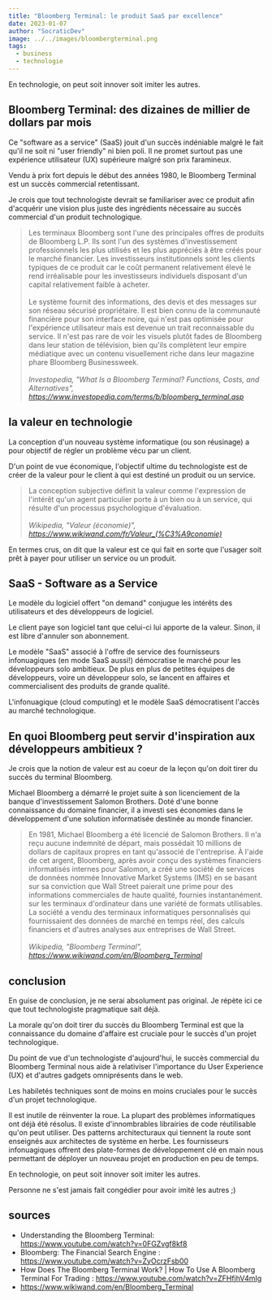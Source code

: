 ```yaml
---
title: "Bloomberg Terminal: le produit SaaS par excellence"
date: 2023-01-07
author: "SocraticDev"
image: ../../images/bloombergterminal.png
tags:
  - business
  - technologie
---
```


En technologie, on peut soit innover soit imiter les autres.

## Bloomberg Terminal: des dizaines de millier de dollars par mois

Ce "software as a service" (SaaS) jouit d'un succès indéniable malgré le fait
qu'il ne soit ni "user friendly" ni bien poli. Il ne promet surtout pas une
expérience utilisateur (UX) supérieure malgré son prix faramineux.

Vendu à prix fort depuis le début des années 1980, le Bloomberg Terminal  est un
succès commercial retentissant.

Je crois que tout technologiste devrait se familiariser avec ce produit afin
d'acquérir une vision plus juste des ingrédients nécessaire au succès
commercial d'un produit technologique.

> Les terminaux Bloomberg sont l'une des principales offres de produits de
> Bloomberg L.P. Ils sont l'un des systèmes d'investissement professionnels les
> plus utilisés et les plus appréciés à être créés pour le marché financier.
> Les investisseurs institutionnels sont les clients typiques de ce produit car
> le coût permanent relativement élevé le rend irréalisable pour les
> investisseurs individuels disposant d'un capital relativement faible à
> acheter.
> <br><br>
> Le système fournit des informations, des devis et des messages sur son réseau
> sécurisé propriétaire. Il est bien connu de la communauté financière pour son
> interface noire, qui n'est pas optimisée pour l'expérience utilisateur mais
> est devenue un trait reconnaissable du service. Il n'est pas rare de voir les
> visuels plutôt fades de Bloomberg dans leur station de télévision, bien
> qu'ils complètent leur empire médiatique avec un contenu visuellement riche
> dans leur magazine phare Bloomberg Businessweek. <br><br>
> <cite>Investopedia, "What Is a Bloomberg Terminal? Functions, Costs, and Alternatives", https://www.investopedia.com/terms/b/bloomberg_terminal.asp</cite>

## la valeur en technologie

La conception d'un nouveau système informatique (ou son réusinage) a pour
objectif de régler un problème vécu par un client.

D'un point de vue économique, l'objectif ultime du technologiste est de créer
de la valeur pour le client à qui est destiné un produit ou un service.

> La conception subjective définit la valeur comme l'expression de l'intérêt
> qu'un agent particulier porte à un bien ou à un service, qui résulte d'un
> processus psychologique d'évaluation. 
> <br><br><cite>Wikipedia, "Valeur (économie)", https://www.wikiwand.com/fr/Valeur_(%C3%A9conomie)</cite>

En termes crus, on dit que la valeur est ce qui fait en sorte que l'usager soit
prêt à payer pour utiliser un service ou un produit.

## SaaS - Software as a Service

Le modèle du logiciel offert "on demand" conjugue les intérêts des utilisateurs
et des développeurs de logiciel.

Le client paye son logiciel tant que celui-ci lui apporte de la valeur. Sinon,
il est libre d'annuler son abonnement.

Le modèle "SaaS" associé à l'offre de service des fournisseurs infonuagiques
(en mode SaaS aussi!) démocratise le marché pour les développeurs solo
ambitieux. De plus en plus de petites équipes de développeurs, voire un
développeur solo, se lancent en affaires et commercialisent des produits de
grande qualité.

L'infonuagique (cloud computing) et le modèle SaaS démocratisent l'accès au
marché technologique.

## En quoi Bloomberg peut servir d'inspiration aux développeurs ambitieux ?

Je crois que la notion de valeur est au coeur de la leçon qu'on doit tirer du
succès du terminal Bloomberg.

Michael Bloomberg a démarré le projet suite à son licenciement de la banque
d'investissement Salomon Brothers. Doté d'une bonne connaissance du domaine
financier, il a investi ses économies dans le développement d'une solution
informatisée destinée au monde financier.

> En 1981, Michael Bloomberg a été licencié de Salomon Brothers. Il n'a reçu
> aucune indemnité de départ, mais possédait 10 millions de dollars de capitaux
> propres en tant qu'associé de l'entreprise. À l'aide de cet argent,
> Bloomberg, après avoir conçu des systèmes financiers informatisés internes
> pour Salomon, a créé une société de services de données nommée Innovative
> Market Systems (IMS) en se basant sur sa conviction que Wall Street paierait
> une prime pour des informations commerciales de haute qualité, fournies
> instantanément. sur les terminaux d'ordinateur dans une variété de formats
> utilisables. La société a vendu des terminaux informatiques personnalisés
> qui fournissaient des données de marché en temps réel, des calculs financiers
> et d'autres analyses aux entreprises de Wall Street.
> <br><br>
> <cite>Wikipedia, "Bloomberg Terminal", https://www.wikiwand.com/en/Bloomberg_Terminal</cite>

## conclusion

En guise de conclusion, je ne serai absolument pas original. Je répète ici ce
que tout technologiste pragmatique sait déjà.

La morale qu'on doit tirer du succès du Bloomberg Terminal est que la
connaissance du domaine d'affaire est cruciale pour le succès d'un projet technologique.

Du point de vue d'un technologiste d'aujourd'hui, le succès commercial du Bloomberg
Terminal nous aide à relativiser l'importance du User Experience (UX) et
d'autres gadgets omniprésents dans le web.

Les habiletés techniques sont de moins en moins cruciales pour le succès d'un
projet technologique. 

Il est inutile de réinventer la roue. La plupart des problèmes
informatiques ont déjà été résolus. Il existe d'innombrables librairies de code
réutilisable qu'on peut
utiliser. Des patterns architecturaux qui tiennent la route sont enseignés aux
architectes de système en herbe. Les fournisseurs infonuagiques offrent des
plate-formes de développement clé en main nous permettant de déployer un nouveau projet en
production en peu de temps.

En technologie, on peut soit innover soit imiter les autres.

Personne ne s'est jamais fait congédier pour avoir imité les autres ;)

## sources

- Understanding the Bloomberg Terminal: https://www.youtube.com/watch?v=0FGZvgf8kf8
- Bloomberg: The Financial Search Engine : https://www.youtube.com/watch?v=ZyOcrzFsb00
- How Does The Bloomberg Terminal Work? | How To Use A Bloomberg Terminal For Trading : https://www.youtube.com/watch?v=ZFHfjhV4mIg
- https://www.wikiwand.com/en/Bloomberg_Terminal